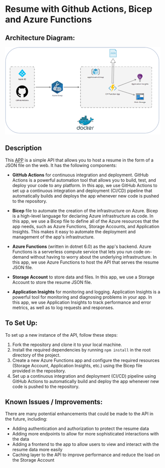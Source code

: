 # Resume with Github Actions, Bicep and Azure Functions

## **Architecture Diagram:**

![architectureDiagram](./diagram/resumeDiagram.PNG)

## **Description**
This [APP](https://fnappgtmx2f7kdzjgk.azurewebsites.net/api/getCV) is a simple API that allows you to host a resume in the form of a JSON file on the web. It has the following components:

* **GitHub Actions** for continuous integration and deployment. GitHub Actions is a powerful automation tool that allows you to build, test, and deploy your code to any platform. In this app, we use GitHub Actions to set up a continuous integration and deployment (CI/CD) pipeline that automatically builds and deploys the app whenever new code is pushed to the repository.

* **Bicep** file to automate the creation of the infrastructure on Azure. Bicep is a high-level language for declaring Azure infrastructure as code. In this app, we use a Bicep file to define all of the Azure resources that the app needs, such as Azure Functions, Storage Accounts, and Application Insights. This makes it easy to automate the deployment and management of the app's infrastructure.

* **Azure Functions** (written in dotnet 6.0) as the app's backend. Azure Functions is a serverless compute service that lets you run code on-demand without having to worry about the underlying infrastructure. In this app, we use Azure Functions to host the API that serves the resume JSON file.

* **Storage Account** to store data and files. In this app, we use a Storage Account to store the resume JSON file.

* **Application Insights** for monitoring and logging. Application Insights is a powerful tool for monitoring and diagnosing problems in your app. In this app, we use Application Insights to track performance and error metrics, as well as to log requests and responses.

## **To Set Up:**
To set up a new instance of the API, follow these steps:

1. Fork the repository and clone it to your local machine.
2. Install the required dependencies by running `npm install` in the root directory of the project.
3. Create a new Azure Functions app and configure the required resources (Storage Account, Application Insights, etc.) using the Bicep file provided in the repository.
4. Set up a continuous integration and deployment (CI/CD) pipeline using GitHub Actions to automatically build and deploy the app whenever new code is pushed to the repository.


## **Known Issues / Improvements**:

There are many potential enhancements that could be made to the API in the future, including:

* Adding authentication and authorization to protect the resume data
* Adding more endpoints to allow for more sophisticated interactions with the data
* Adding a frontend to the app to allow users to view and interact with the resume data more easily
* Caching layer to the API to improve performance and reduce the load on the Storage Account


